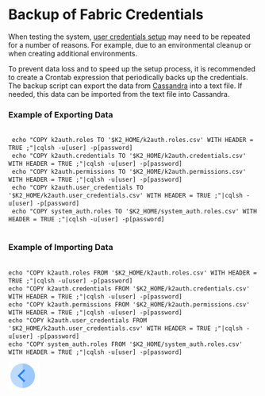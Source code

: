 # Backup of Fabric Credentials

When testing the system, [user credentials setup](/articles/17_fabric_credentials/01_fabric_credentials_overview.md#setting-credentials) may need to be repeated for a number of reasons. For example, due to an environmental cleanup or when creating additional environments. 

To prevent data loss and to speed up the setup process, it is recommended to create a Crontab expression that periodically backs up the credentials. The backup script can export the data from [Cassandra](/articles/02_fabric_architecture/01_fabric_architecture_overview.md#cassandra-) into a text file. If needed, this data can be imported from the text file into Cassandra.  

### Example of Exporting Data

<pre><code> 
 echo "COPY k2auth.roles TO '$K2_HOME/k2auth.roles.csv' WITH HEADER = TRUE ;"|cqlsh -u[user] -p[password]
 echo "COPY k2auth.credentials TO '$K2_HOME/k2auth.credentials.csv' WITH HEADER = TRUE ;"|cqlsh -u[user] -p[password]
 echo "COPY k2auth.permissions TO '$K2_HOME/k2auth.permissions.csv' WITH HEADER = TRUE ;"|cqlsh -u[user] -p[password]
 echo "COPY k2auth.user_credentials TO '$K2_HOME/k2auth.user_credentials.csv' WITH HEADER = TRUE ;"|cqlsh -u[user] -p[password]
 echo "COPY system_auth.roles TO '$K2_HOME/system_auth.roles.csv' WITH HEADER = TRUE ;"|cqlsh -u[user] -p[password] 
 </code></pre>
### Example of Importing Data

<pre><code> 
echo "COPY k2auth.roles FROM '$K2_HOME/k2auth.roles.csv' WITH HEADER = TRUE ;"|cqlsh -u[user] -p[password]
echo "COPY k2auth.credentials FROM '$K2_HOME/k2auth.credentials.csv' WITH HEADER = TRUE ;"|cqlsh -u[user] -p[password]
echo "COPY k2auth.permissions FROM '$K2_HOME/k2auth.permissions.csv' WITH HEADER = TRUE ;"|cqlsh -u[user] -p[password]
echo "COPY k2auth.user_credentials FROM '$K2_HOME/k2auth.user_credentials.csv' WITH HEADER = TRUE ;"|cqlsh -u[user] -p[password]
echo "COPY system_auth.roles FROM '$K2_HOME/system_auth.roles.csv' WITH HEADER = TRUE ;"|cqlsh -u[user] -p[password]
</code></pre>
[![Previous](/articles/images/Previous.png)](/articles/17_fabric_credentials/02_fabric_credentials_commands.md)
